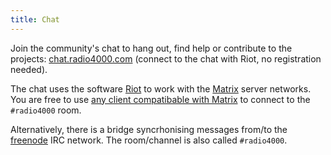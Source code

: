 ```yaml
---
title: Chat
---
```


Join the community's chat to hang out, find help or contribute to the
projects: [chat.radio4000.com](chat.radio4000.com) (connect to the chat with Riot, no registration needed).

The chat uses the software [Riot](https://riot.im) to work with the
[Matrix](https://matrix.org) server networks. You are free to use [any
client compatibable with
Matrix](https://matrix.org/docs/projects/try-matrix-now.html) to
connect to the `#radio4000` room.

Alternatively, there is a bridge syncrhonising messages from/to the
[freenode](http://freenode.net/) IRC network. The room/channel is also
called `#radio4000`.
